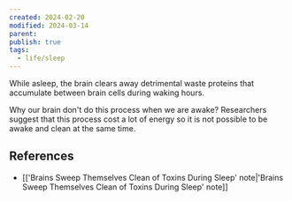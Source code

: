 ```yaml
---
created: 2024-02-20
modified: 2024-03-14
parent: 
publish: true
tags:
  - life/sleep
---
```


While asleep, the brain clears away detrimental waste proteins that accumulate between brain cells during waking hours.

Why our brain don't do this process when we are awake? Researchers suggest that this process cost a lot of energy so it is not possible to be awake and clean at the same time.

## References
- [['Brains Sweep Themselves Clean of Toxins During Sleep' note|'Brains Sweep Themselves Clean of Toxins During Sleep' note]]